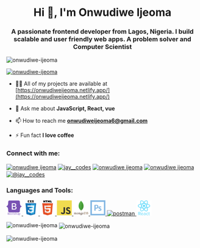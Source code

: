 <h1 align="center">Hi 👋, I'm Onwudiwe Ijeoma</h1>
<h3 align="center">A passionate frontend developer from Lagos, Nigeria. I build scalable and user friendly web apps. A problem solver and Computer Scientist</h3>

<p align="left"> <img src="https://komarev.com/ghpvc/?username=onwudiwe-ijeoma&label=Profile%20views&color=0e75b6&style=flat" alt="onwudiwe-ijeoma" /> </p>

<p align="left"> <a href="https://github.com/ryo-ma/github-profile-trophy"><img src="https://github-profile-trophy.vercel.app/?username=onwudiwe-ijeoma" alt="onwudiwe-ijeoma" /></a> </p>

- 👨‍💻 All of my projects are available at [https://onwudiweijeoma.netlify.app/](https://onwudiweijeoma.netlify.app/)

- 💬 Ask me about **JavaScript, React, vue**

- 📫 How to reach me **onwudiweijeoma6@gmail.com**

- ⚡ Fun fact **I love coffee**

<h3 align="left">Connect with me:</h3>
<p align="left">
<a href="https://codepen.io/onwudiwe ijeoma" target="blank"><img align="center" src="https://raw.githubusercontent.com/rahuldkjain/github-profile-readme-generator/master/src/images/icons/Social/codepen.svg" alt="onwudiwe ijeoma" height="30" width="40" /></a>
<a href="https://twitter.com/jay__codes" target="blank"><img align="center" src="https://raw.githubusercontent.com/rahuldkjain/github-profile-readme-generator/master/src/images/icons/Social/twitter.svg" alt="jay__codes" height="30" width="40" /></a>
<a href="https://linkedin.com/in/onwudiwe ijeoma" target="blank"><img align="center" src="https://raw.githubusercontent.com/rahuldkjain/github-profile-readme-generator/master/src/images/icons/Social/linked-in-alt.svg" alt="onwudiwe ijeoma" height="30" width="40" /></a>
<a href="https://fb.com/onwudiwe ijeoma" target="blank"><img align="center" src="https://raw.githubusercontent.com/rahuldkjain/github-profile-readme-generator/master/src/images/icons/Social/facebook.svg" alt="onwudiwe ijeoma" height="30" width="40" /></a>
<a href="https://instagram.com/@jay__codes" target="blank"><img align="center" src="https://raw.githubusercontent.com/rahuldkjain/github-profile-readme-generator/master/src/images/icons/Social/instagram.svg" alt="@jay__codes" height="30" width="40" /></a>
</p>

<h3 align="left">Languages and Tools:</h3>
<p align="left"> <a href="https://getbootstrap.com" target="_blank" rel="noreferrer"> <img src="https://raw.githubusercontent.com/devicons/devicon/master/icons/bootstrap/bootstrap-plain-wordmark.svg" alt="bootstrap" width="40" height="40"/> </a> <a href="https://www.w3schools.com/css/" target="_blank" rel="noreferrer"> <img src="https://raw.githubusercontent.com/devicons/devicon/master/icons/css3/css3-original-wordmark.svg" alt="css3" width="40" height="40"/> </a> <a href="https://www.w3.org/html/" target="_blank" rel="noreferrer"> <img src="https://raw.githubusercontent.com/devicons/devicon/master/icons/html5/html5-original-wordmark.svg" alt="html5" width="40" height="40"/> </a> <a href="https://developer.mozilla.org/en-US/docs/Web/JavaScript" target="_blank" rel="noreferrer"> <img src="https://raw.githubusercontent.com/devicons/devicon/master/icons/javascript/javascript-original.svg" alt="javascript" width="40" height="40"/> </a> <a href="https://www.mongodb.com/" target="_blank" rel="noreferrer"> <img src="https://raw.githubusercontent.com/devicons/devicon/master/icons/mongodb/mongodb-original-wordmark.svg" alt="mongodb" width="40" height="40"/> </a> <a href="https://www.photoshop.com/en" target="_blank" rel="noreferrer"> <img src="https://raw.githubusercontent.com/devicons/devicon/master/icons/photoshop/photoshop-line.svg" alt="photoshop" width="40" height="40"/> </a> <a href="https://postman.com" target="_blank" rel="noreferrer"> <img src="https://www.vectorlogo.zone/logos/getpostman/getpostman-icon.svg" alt="postman" width="40" height="40"/> </a> <a href="https://reactjs.org/" target="_blank" rel="noreferrer"> <img src="https://raw.githubusercontent.com/devicons/devicon/master/icons/react/react-original-wordmark.svg" alt="react" width="40" height="40"/> </a> </p>

<p><img align="left" src="https://github-readme-stats.vercel.app/api/top-langs?username=onwudiwe-ijeoma&show_icons=true&locale=en&layout=compact" alt="onwudiwe-ijeoma" /></p>

<p>&nbsp;<img align="center" src="https://github-readme-stats.vercel.app/api?username=onwudiwe-ijeoma&show_icons=true&locale=en" alt="onwudiwe-ijeoma" /></p>

<p><img align="center" src="https://github-readme-streak-stats.herokuapp.com/?user=onwudiwe-ijeoma&" alt="onwudiwe-ijeoma" /></p>
